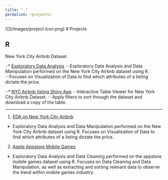```yaml
---
title: " "
permalink: /projects/
---
```


![](/images/project icon.png) # Projects
<br/>

__R__
-----

New York City Airbnb Dataset

⋅⋅* [Exploratory Data Analysis](/nyc_airbnb/)
⋅⋅⋅Exploratory Data Analysis and Data Manipulation performed on the New York City Airbnb dataset using R.
⋅⋅⋅Focuses on Visualization of Data to find which attributes of a listing dictate the price.

⋅⋅* [NYC Airbnb listing Shiny App](https://junsu-ku.shinyapps.io/listing_viewer_shiny_app/)
⋅⋅⋅Interactive Table Viewer for New York City Airbnb Dataset.
⋅⋅⋅Apply filters to sort through the dataset and download a copy of the table.

-----

1. [EDA on New York City Airbnb](/nyc_airbnb/)
- Exploratory Data Analysis and Data Manipulation performed on the New York City Airbnb dataset using R. Focuses on Visualization of Data to find which attributes of a listing dictate the price.

2. [Apple Appstore Mobile Games](https://junsu-ku.github.io/17K-Mobile-Strategy-Games/)
- Exploratory Data Analysis and Data Cleaning performed on the appstore mobile games dataset using R. Focuses on Data Cleaning and Data Manipulation, as well as extracting and sorting relevant data to observe the trend within mobile games industry.
